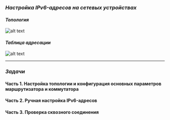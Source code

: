 ### *Настройка IPv6-адресов на сетевых устройствах*

#### *Топология*

![alt text](https://github.com/Eliminir/OTUSLABS/blob/Labs/LAB4/1.JPG)

#### *Таблица адресации*

![alt text](https://github.com/Eliminir/OTUSLABS/blob/Labs/LAB4/2.JPG)

___

### *Задачи*
 #### Часть 1. Настройка топологии и конфигурация основных параметров маршрутизатора и коммутатора
 
 #### Часть 2. Ручная настройка IPv6-адресов

 #### Часть 3. Проверка сквозного соединения
